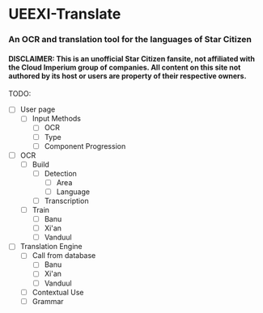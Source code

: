 # UEEXI-Translate
### An OCR and translation tool for the languages of Star Citizen

#### DISCLAIMER: This is an unofficial Star Citizen fansite, not affiliated with the Cloud Imperium group of companies. All content on this site not authored by its host or users are property of their respective owners.

TODO:
- [ ] User page
  - [ ] Input Methods
    - [ ] OCR
    - [ ] Type
    - [ ] Component Progression
- [ ] OCR
  - [ ] Build
    - [ ] Detection
      - [ ] Area
      - [ ] Language
    - [ ] Transcription
  - [ ] Train
    - [ ] Banu
    - [ ] Xi'an
    - [ ] Vanduul
- [ ] Translation Engine
  - [ ] Call from database
    - [ ] Banu
    - [ ] Xi'an
    - [ ] Vanduul
  - [ ] Contextual Use
  - [ ] Grammar